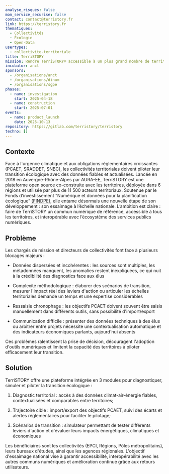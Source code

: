 ```yaml
---
analyse_risques: false
mon_service_securise: false
contact: contact@terristory.fr
link: https://terristory.fr
thematiques:
  - Collectivités
  - Écologie
  - Open-Data
usertypes:
  - collectivite-territoriale
title: TerriSTORY
mission: Rendre TerriSTORY® accessible à un plus grand nombre de territoires, quels que soient leur taille ou leur niveau d’expertise
incubator: anct
sponsors:
  - /organisations/anct
  - /organisations/dinum
  - /organisations/sgpe
phases:
  - name: investigation
    start: 2025-04-18
  - name: construction
    start: 2025-07-01
events:
  - name: product_launch
    date: 2025-10-13
repository: https://gitlab.com/terristory/terristory
techno: []
---
```


## Contexte

Face à l'urgence climatique et aux obligations réglementaires croissantes (PCAET, SRADDET, SNBC), les collectivités territoriales doivent piloter leur transition écologique avec des données fiables et actualisées. Lancée en 2018 en Auvergne-Rhône-Alpes par AURA-EE, TerriSTORY est une plateforme open source co-construite avec les territoires, déployée dans 6 régions et utilisée par plus de 11 500 acteurs territoriaux. Soutenue par le Fonds d’investissement “Numérique et données pour la planification écologique” [(FINDPE)](https://beta.gouv.fr/startups/guichet-territorial-pour-la-transition-ecologique.html), elle entame désormais une nouvelle étape de son développement : son essaimage à l’échelle nationale. L’ambition est claire : faire de TerriSTORY un commun numérique de référence, accessible à tous les territoires, et interopérable avec l’écosystème des services publics numériques.

## Problème

Les chargés de mission et directeurs de collectivités font face à plusieurs blocages majeurs :

* Données dispersées et incohérentes : les sources sont multiples, les métadonnées manquent, les anomalies restent inexpliquées, ce qui nuit à la crédibilité des diagnostics face aux élus

* Complexité méthodologique : élaborer des scénarios de transition, mesurer l'impact réel des leviers d'action ou articuler les échelles territoriales demande un temps et une expertise considérables

* Ressaisie chronophage : les objectifs PCAET doivent souvent être saisis manuellement dans différents outils, sans possibilité d'import/export

* Communication difficile : présenter des données techniques à des élus ou arbitrer entre projets nécessite une contextualisation automatique et des indicateurs économiques parlants, aujourd'hui absents

Ces problèmes ralentissent la prise de décision, découragent l'adoption d'outils numériques et limitent la capacité des territoires à piloter efficacement leur transition.

## Solution

TerriSTORY offre une plateforme intégrée en 3 modules pour diagnostiquer, simuler et piloter la transition écologique :

1. Diagnostic territorial : accès à des données climat-air-énergie fiables, contextualisées et comparables entre territoires;

2. Trajectoire cible  : import/export des objectifs PCAET, suivi des écarts et alertes réglementaires pour faciliter le pilotage;

3. Scénarios de transition : simulateur permettant de tester différents leviers d'action et d'évaluer leurs impacts énergétiques, climatiques et économiques

Les bénéficiaires sont les collectivités (EPCI, Régions, Pôles métropolitains), leurs bureaux d'études, ainsi que les agences régionales. L'objectif d'essaimage national vise à garantir accessibilité, interopérabilité avec les autres communs numériques et amélioration continue grâce aux retours utilisateurs.



